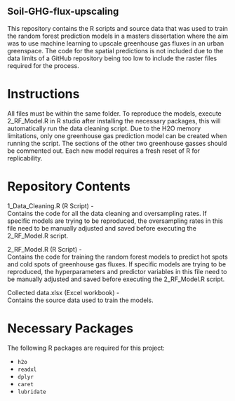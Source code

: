 ## Soil-GHG-flux-upscaling

This repository contains the R scripts and source data that was used to train the random forest prediction models in a masters dissertation where the aim was to use machine learning to upscale greenhouse gas fluxes in an urban greenspace. The code for the spatial predictions is not included due to the data limits of a GitHub repository being too low to include the raster files required for the process.

# Instructions

All files must be within the same folder. To reproduce the models, execute 2_RF_Model.R in R studio after installing the necessary packages, this will automatically run the data cleaning script. Due to the H2O memory limitations, only one greenhouse gas prediction model can be created when running the script. The sections of the other two greenhouse gasses should be commented out. Each new model requires a fresh reset of R for replicability.

# Repository Contents

1_Data_Cleaning.R (R Script) - 	
Contains the code for all the data cleaning and oversampling rates. If specific models are trying to be reproduced, the oversampling rates in this file need to be manually adjusted and saved before executing the 2_RF_Model.R script.

2_RF_Model.R (R Script) -		
Contains the code for training the random forest models to predict hot spots and cold spots of greenhouse gas fluxes. If specific models are trying to be reproduced, the hyperparameters and predictor variables in this file need to be manually adjusted and saved before executing the 2_RF_Model.R script.

Collected data.xlsx (Excel workbook) - 		
Contains the source data used to train the models.


# Necessary Packages
The following R packages are required for this project:

- `h2o`
- `readxl`
- `dplyr`
- `caret`
- `lubridate`
